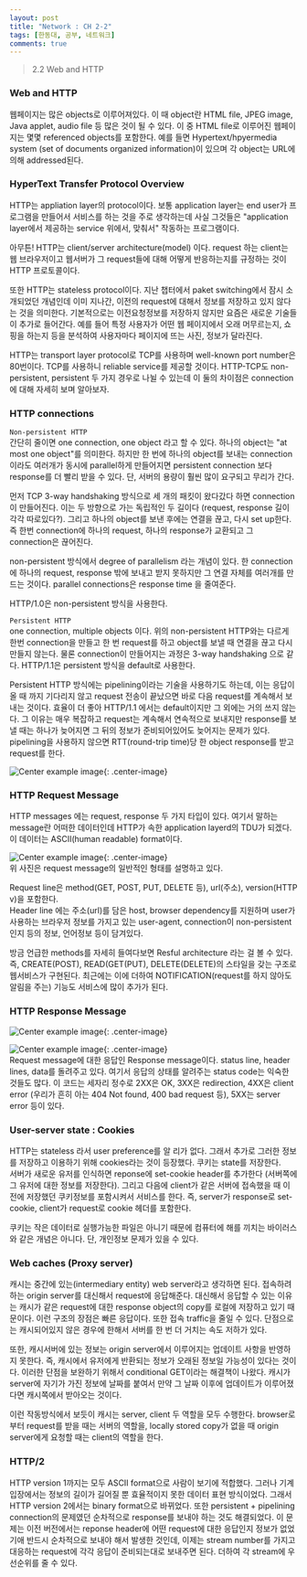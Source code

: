 ```yaml
---
layout: post
title: "Network : CH 2-2"
tags: [한동대, 공부, 네트워크]
comments: true
---
```


> 2.2 Web and HTTP  

### Web and HTTP  
웹페이지는 많은 objects로 이루어져있다. 이 때 object란 HTML file, JPEG image, Java applet, audio file 등 많은 것이 될 수 있다. 이 중 HTML file로 이루어진 웹페이지는 몇몇 referenced objects를 포함한다. 예를 들면 Hypertext/hpyermedia system (set of documents organized information)이 있으며 각 object는 URL에 의해 addressed된다.  

### HyperText Transfer Protocol Overview  
HTTP는 appliation layer의 protocol이다. 보통 application layer는 end user가 프로그램을 만들어서 서비스를 하는 것을 주로 생각하는데 사실 그것들은 "application layer에서 제공하는 service 위에서, 맞춰서" 작동하는 프로그램이다.  

아무튼! HTTP는 client/server architecture(model) 이다. request 하는 client는 웹 브라우저이고 웹서버가 그 request들에 대해 어떻게 반응하는지를 규정하는 것이 HTTP 프로토콜이다.  

또한 HTTP는 stateless protocol이다. 지난 챕터에서 paket switching에서 잠시 소개되었던 개념인데 이미 지나간, 이전의 request에 대해서 정보를 저장하고 있지 않다는 것을 의미한다. 기본적으로는 이전요청정보를 저장하지 않지만 요즘은 새로운 기술들이 추가로 들어간다. 예를 들어 특정 사용자가 어떤 웹 페이지에서 오래 머무르는지, 쇼핑을 하는지 등을 분석하여 사용자마다 페이지에 뜨는 사진, 정보가 달라진다.  

HTTP는 transport layer protocol로 TCP를 사용하며 well-known port number은 80번이다. TCP를 사용하니 reliable service를 제공할 것이다. HTTP-TCP도 non-persistent, persistent 두 가지 경우로 나뉠 수 있는데 이 둘의 차이점은 connection에 대해 자세히 보며 알아보자.  

### HTTP connections  
`Non-persistent HTTP`  
간단히 줄이면 one connection, one object 라고 할 수 있다. 하나의 object는 "at most one object"를 의미한다. 하지만 한 번에 하나의 object를 보내는 connection이라도 여러개가 동시에 parallel하게 만들어지면 persistent connection 보다 response를 더 빨리 받을 수 있다. 단, 서버의 용량이 훨씬 많이 요구되고 무리가 간다.  

먼저 TCP 3-way handshaking 방식으로 세 개의 패킷이 왔다갔다 하면 connection이 만들어진다. 이는 두 방향으로 가는 독립적인 두 길이다 (request, response 길이 각각 따로있다?). 그리고 하나의 object를 보낸 후에는 연결을 끊고, 다시 set up한다. 즉 한번 connection에 하나의 request, 하나의 response가 교환되고 그 connection은 끊어진다.  

non-persistent 방식에서 degree of parallelism 라는 개념이 있다. 한 connection에 하나의 request, response 밖에 보내고 받지 못하지만 그 연결 자체를 여러개를 만드는 것이다. parallel connections은 response time 을 줄여준다.  

HTTP/1.0은 non-persistent 방식을 사용한다.  

`Persistent HTTP`  
one connection, multiple objects 이다. 위의 non-persistent HTTP와는 다르게 한번 connection을 만들고 한 번 request를 하고 object를 보낼 때 연결을 끊고 다시 만들지 않는다. 물론 connection이 만들어지는 과정은 3-way handshaking 으로 같다. HTTP/1.1은 persistent 방식을 default로 사용한다.  

Persistent HTTP 방식에는 pipelining이라는 기술을 사용하기도 하는데, 이는 응답이 올 때 까지 기다리지 않고 request 전송이 끝났으면 바로 다음 request를 계속해서 보내는 것이다. 효율이 더 좋아 HTTP/1.1 에서는 default이지만 그 외에는 거의 쓰지 않는다. 그 이유는 매우 복잡하고 request는 계속해서 연속적으로 보내지만 response를 보낼 때는 하나가 늦어지면 그 뒤의 정보가 준비되어있어도 늦어지는 문제가 있다. pipelining을 사용하지 않으면 RTT(round-trip time)당 한 object response를 받고 request를 한다.  

![Center example image](https://user-images.githubusercontent.com/35067611/65246627-edb95900-db29-11e9-8c6c-4e47760124c3.png "Center"){: .center-image}  

### HTTP Request Message  
HTTP messages 에는 request, response 두 가지 타입이 있다. 여기서 말하는 message란 어떠한 데이터인데 HTTP가 속한 application layerd의 TDU가 되겠다. 이 데이터는 ASCII(human readable) format이다.  

![Center example image](https://user-images.githubusercontent.com/35067611/65488147-654d0680-dee3-11e9-89e6-1a397a6b4689.png "Center"){: .center-image}  
위 사진은 request message의 일반적인 형태를 설명하고 있다.  

Request line은 method(GET, POST, PUT, DELETE 등), url(주소), version(HTTP v)을 포함한다.  
Header line 에는 주소(url)를 담은 host, browser dependency를 지원하며 user가 사용하는 브라우저 정보를 가지고 있는 user-agent, connection이 non-persistent인지 등의 정보, 언어정보 등이 담겨있다.  

방금 언급한 methods를 자세히 들여다보면 Resful architecture 라는 걸 볼 수 있다. 즉, CREATE(POST), READ(GET(PUT), DELETE(DELETE)의 스타일을 갖는 구조로 웹서비스가 구현된다. 최근에는 이에 더하여 NOTIFICATION(request를 하지 않아도 알림을 주는) 기능도 서비스에 많이 추가가 된다.  

### HTTP Response Message  
![Center example image](https://user-images.githubusercontent.com/35067611/66839250-19045c00-efa1-11e9-8007-ca419e3c8d93.png "Center"){: .center-image}  

![Center example image](https://user-images.githubusercontent.com/35067611/65530938-d6b4a580-df33-11e9-86cf-8c61e62411f2.png "Center"){: .center-image}  
Request message에 대한 응답인 Response message이다. status line, header lines, data를 돌려주고 있다. 여기서 응답의 상태를 알려주는 status code는 익숙한 것들도 많다. 이 코드는 세자리 정수로 2XX은 OK, 3XX은 redirection, 4XX은 client error (우리가 흔히 아는 404 Not found, 400 bad request 등), 5XX는 server error 등이 있다.  

### User-server state : Cookies  
HTTP는 stateless 라서 user preference를 알 리가 없다. 그래서 추가로 그러한 정보를 저장하고 이용하기 위해 cookies라는 것이 등장했다. 쿠키는 state를 저장한다.  
서버가 새로운 유저를 인식하면 reponse에 set-cookie header를 추가한다 (서버쪽에 그 유저에 대한 정보를 저장한다). 그리고 다음에 client가 같은 서버에 접속했을 때 이전에 저장했던 쿠키정보를 포함시켜서 서비스를 한다. 즉, server가 response로 set-cookie, client가 request로 cookie 헤더를 포함한다. 

쿠키는 작은 데이터로 실행가능한 파일은 아니기 때문에 컴퓨터에 해를 끼치는 바이러스와 같은 개념은 아니다. 단, 개인정보 문제가 있을 수 있다. 

### Web caches (Proxy server)  
캐시는 중간에 있는(intermediary entity) web server라고 생각하면 된다. 접속하려 하는 origin server를 대신해서 request에 응답해준다. 대신해서 응답할 수 있는 이유는 캐시가 같은 request에 대한 response object의 copy를 로컬에 저장하고 있기 때문이다. 이런 구조의 장점은 빠른 응답이다. 또한 접속 traffic을 줄일 수 있다. 단점으로는 캐시되어있지 않은 경우에 한해서 서버를 한 번 더 거치는 속도 저하가 있다.  

또한, 캐시서버에 있는 정보는 origin server에서 이루어지는 업데이트 사항을 반영하지 못한다. 즉, 캐시에서 유저에게 반환되는 정보가 오래된 정보일 가능성이 있다는 것이다. 이러한 단점을 보완하기 위해서 conditional GET이라는 해결책이 나왔다. 캐시가 server에 자기가 가진 정보에 날짜를 붙여서 만약 그 날짜 이후에 업데이트가 이루어졌다면 캐시쪽에서 받아오는 것이다.  

이런 작동방식에서 보듯이 캐시는 server, client 두 역할을 모두 수행한다. browser로부터 request를 받을 때는 서버의 역할을, locally stored copy가 없을 때 origin server에게 요청할 때는 client의 역할을 한다.  

### HTTP/2  
HTTP version 1까지는 모두 ASCII format으로 사람이 보기에 적합했다. 그러나 기계입장에서는 정보의 길이가 길어질 뿐 효율적이지 못한 데이터 표현 방식이었다. 그래서 HTTP version 2에서는 binary format으로 바뀌었다. 
또한 persistent + pipelining connection의 문제였던 순차적으로 response를 보내야 하는 것도 해결되었다. 이 문제는 이전 버전에서는 reponse header에 어떤 request에 대한 응답인지 정보가 없었기애 반드시 순차적으로 보내야 해서 발생한 것인데, 이제는 stream number를 가지고 대응하는 request에 각각 응답이 준비되는대로 보내주면 된다. 더하여 각 stream에 우선순위를 줄 수 있다.  